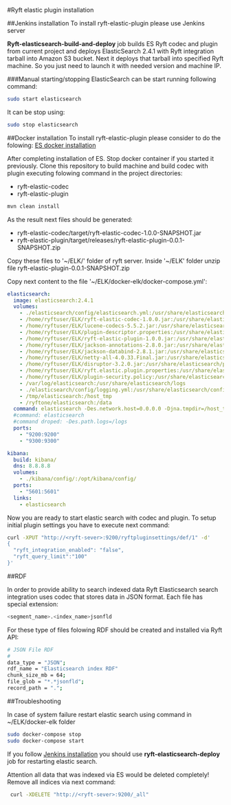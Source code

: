 #Ryft elastic plugin installation

##Jenkins installation
To install ryft-elastic-plugin please use Jenkins server

**Ryft-elasticsearch-build-and-deploy** job builds ES Ryft codec and plugin from current project and deploys ElasticSearch 2.4.1 with Ryft integration tarball into Amazon S3 bucket.
Next it deploys that tarball into specified Ryft machine. So you just need to launch it with needed version and machine IP.

###Manual starting/stopping
ElasticSearch can be start running following command:
```bash
sudo start elasticsearch
```
It can be stop using:
```bash
sudo stop elasticsearch
```

##Docker installation
To install ryft-elastic-plugin please consider to do the folowing: [ES docker installation](https://github.com/getryft/elastic-search)

After completing installation of ES. Stop docker container if you started it previously. 
Clone this repository to build machine and build codec with plugin executing folowing command in the project directories:
 - ryft-elastic-codec
 - ryft-elastic-plugin

```bash
mvn clean install
```

As the result next files should be generated:

 - ryft-elastic-codec/target/ryft-elastic-codec-1.0.0-SNAPSHOT.jar
 - ryft-elastic-plugin/target/releases/ryft-elastic-plugin-0.0.1-SNAPSHOT.zip

Copy these files to '~/ELK/' folder of ryft server.
Inside '~/ELK' folder unzip file ryft-elastic-plugin-0.0.1-SNAPSHOT.zip

Copy next content to the file '~/ELK/docker-elk/docker-compose.yml':

```yml
elasticsearch:
  image: elasticsearch:2.4.1
  volumes:
    - ./elasticsearch/config/elasticsearch.yml:/usr/share/elasticsearch/config/elasticsearch.yml
    - /home/ryftuser/ELK/ryft-elastic-codec-1.0.0.jar:/usr/share/elasticsearch/lib/ryft-elastic-codec-1.0.0.jar
    - /home/ryftuser/ELK/lucene-codecs-5.5.2.jar:/usr/share/elasticsearch/lib/lucene-codecs-5.5.2.jar
    - /home/ryftuser/ELK/plugin-descriptor.properties:/usr/share/elasticsearch/plugins/ryft-elastic-plugin/plugin-descriptor.properties
    - /home/ryftuser/ELK/ryft-elastic-plugin-1.0.0.jar:/usr/share/elasticsearch/plugins/ryft-elastic-plugin/ryft-elastic-plugin-1.0.0.jar
    - /home/ryftuser/ELK/jackson-annotations-2.8.0.jar:/usr/share/elasticsearch/plugins/ryft-elastic-plugin/jackson-annotations-2.8.0.jar
    - /home/ryftuser/ELK/jackson-databind-2.8.1.jar:/usr/share/elasticsearch/plugins/ryft-elastic-plugin/jackson-databind-2.8.1.jar
    - /home/ryftuser/ELK/netty-all-4.0.33.Final.jar:/usr/share/elasticsearch/plugins/ryft-elastic-plugin/netty-all-4.0.33.Final.jar
    - /home/ryftuser/ELK/disruptor-3.2.0.jar:/usr/share/elasticsearch/plugins/ryft-elastic-plugin/disruptor-3.2.0.jar
    - /home/ryftuser/ELK/ryft.elastic.plugin.properties:/usr/share/elasticsearch/plugins/ryft-elastic-plugin/ryft.elastic.plugin.properties
    - /home/ryftuser/ELK/plugin-security.policy:/usr/share/elasticsearch/plugins/ryft-elastic-plugin/plugin-security.policy
    - /var/log/elasticsearch:/usr/share/elasticsearch/logs
    - ./elasticsearch/config/logging.yml:/usr/share/elasticsearch/config/logging.yml
    - /tmp/elasticsearch:/host_tmp
    - /ryftone/elasticsearch:/data
  command: elasticsearch -Des.network.host=0.0.0.0 -Djna.tmpdir=/host_tmp/ -Des.path.data=/data -Des.index.refresh_interval=5s
  #command: elasticsearch
  #command droped: -Des.path.logs=/logs
  ports:
    - "9200:9200"
    - "9300:9300"

kibana:
  build: kibana/
  dns: 8.8.8.8
  volumes:
    - ./kibana/config/:/opt/kibana/config/
  ports:
    - "5601:5601"
  links:
    - elasticsearch
```

Now you are ready to start elastic search with codec and plugin. 
To setup initial plugin settings you have to execute next command:

```bash
curl -XPUT "http://<ryft-sever>:9200/ryftpluginsettings/def/1" -d'
{
  "ryft_integration_enabled": "false",
  "ryft_query_limit":"100"
}'
```

##RDF 

 In order to provide ability to search indexed data Ryft Elasticsearch search integration uses codec that stores data in JSON format. Each file has special extension:

 ```sh
 <segment_name>.<index_name>jsonfld
 ```

For these type of files folowing RDF should be created and installed via Ryft API:

```sh
# JSON File RDF
#
data_type = "JSON";
rdf_name = "Elasticsearch index RDF"
chunk_size_mb = 64;
file_glob = "*.*jsonfld";
record_path = ".";
 ```



##Troubleshooting 

In case of system failure restart elastic search using command in ~/ELK/docker-elk folder

```bash
sudo docker-compose stop
sudo docker-compose start
```

If you follow [Jenkins installation](#jenkins-installation) you should use **ryft-elasticsearch-deploy** job for restarting elastic search.

Attention all data that was indexed via ES would be deleted completely!
Remove all indices via next command:
```bash
 curl -XDELETE "http://<ryft-sever>:9200/_all"
```
